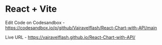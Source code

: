 # React + Vite

Edit Code on Codesandbox - https://codesandbox.io/p/github/Vairavelflash/React-Chart-with-API/main

Live  URL - https://vairavelflash.github.io/React-Chart-with-API/
